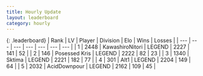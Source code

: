 ```yaml
---
title: Hourly Update
layout: leaderboard
category: hourly
---
```


{: .leaderboard}
| Rank | LV | Player | Division | Elo | Wins | Losses |
| --- | --- | --- | --- | --- | --- | --- |
| <span data-change="0">1</span> | 2448 | <span title="ID: 164871">KawashiroNitori</span> | LEGEND | <span data-change="0">2227</span> | <span data-change="0">141</span> | <span data-change="0">52</span> |
| <span data-change="0">2</span> | 146 | <span title="ID: 402846">Posessed Kris</span> | LEGEND | <span data-change="0">2222</span> | <span data-change="0">82</span> | <span data-change="0">23</span> |
| <span data-change="0">3</span> | 1340 | <span title="ID: 353063">Sktima</span> | LEGEND | <span data-change="0">2221</span> | <span data-change="0">182</span> | <span data-change="0">77</span> |
| <span data-change="0">4</span> | 301 | <span title="ID: 443550">Alt1</span> | LEGEND | <span data-change="0">2204</span> | <span data-change="0">149</span> | <span data-change="0">64</span> |
| <span data-change="0">5</span> | 2032 | <span title="ID: 304661">AcidDownpour</span> | LEGEND | <span data-change="0">2162</span> | <span data-change="0">109</span> | <span data-change="0">45</span> |